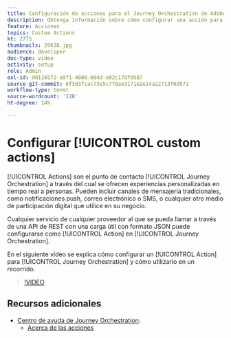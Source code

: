 ```yaml
---
title: Configuración de acciones para el Journey Orchestration de Adobe
description: Obtenga información sobre cómo configurar una acción para Journey Orchestration y cómo utilizarla en un recorrido.
feature: Acciones
topics: Custom Actions
kt: 2775
thumbnails: 29638.jpg
audience: developer
doc-type: video
activity: setup
role: Admin
exl-id: dd116572-a9f1-4608-b04d-e02c17df9587
source-git-commit: 6f3d3fcac73e5c770ae3171e2e14a22713f0d571
workflow-type: tm+mt
source-wordcount: '128'
ht-degree: 14%

---
```


# Configurar [!UICONTROL custom actions]

[!UICONTROL Actions] son el punto de contacto  [!UICONTROL Journey Orchestration] a través del cual se ofrecen experiencias personalizadas en tiempo real a personas. Pueden incluir canales de mensajería tradicionales, como notificaciones push, correo electrónico o SMS, o cualquier otro medio de participación digital que utilice en su negocio.

Cualquier servicio de cualquier proveedor al que se pueda llamar a través de una API de REST con una carga útil con formato JSON puede configurarse como [!UICONTROL Action] en [!UICONTROL Journey Orchestration].

En el siguiente vídeo se explica cómo configurar un [!UICONTROL Action] para [!UICONTROL Journey Orchestration] y cómo utilizarlo en un recorrido.

>[!VIDEO](https://video.tv.adobe.com/v/29638?quality=12)

## Recursos adicionales

* [Centro de ayuda de Journey Orchestration](https://docs.adobe.com/content/help/es-ES/journeys/using/journey-orchestration-home.html):
   * [Acerca de las acciones](https://docs.adobe.com/content/help/en/journeys/using/action-journeys/action.html)
